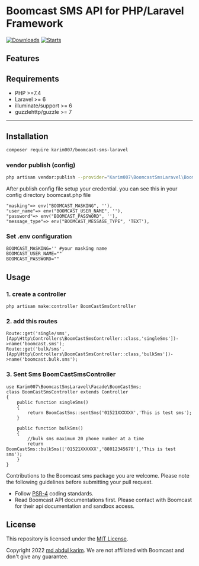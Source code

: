 # Boomcast SMS API for PHP/Laravel Framework

[![Downloads](https://img.shields.io/packagist/dt/karim007/boomcast-sms-laravel)](https://packagist.org/packages/karim007/boomcast-sms-laravel)
[![Starts](https://img.shields.io/packagist/stars/karim007/boomcast-sms-laravel)](https://packagist.org/packages/karim007/boomcast-sms-laravel)

## Features

## Requirements

- PHP >=7.4
- Laravel >= 6
- illuminate/support >= 6
- guzzlehttp/guzzle >= 7
---

## Installation

```bash
composer require karim007/boomcast-sms-laravel
```

### vendor publish (config)

```bash
php artisan vendor:publish --provider="Karim007\BoomcastSmsLaravel\BoomcastServiceProvider"
```

After publish config file setup your credential. you can see this in your config directory boomcast.php file

```
"masking"=> env("BOOMCAST_MASKING", ''),
"user_name"=> env("BOOMCAST_USER_NAME", ''),
"password"=> env("BOOMCAST_PASSWORD", ''),
"message_type"=> env("BOOMCAST_MESSAGE_TYPE", 'TEXT'),
```

### Set .env configuration

```
BOOMCAST_MASKING='' #your masking name
BOOMCAST_USER_NAME=""
BOOMCAST_PASSWORD=""
```

## Usage
### 1. create a controller
```
php artisan make:controller BoomCastSmsController
```

### 2. add this routes
```
Route::get('single/sms',[App\Http\Controllers\BoomCastSmsController::class,'singleSms'])->name('boomcast.sms');
Route::get('bulk/sms',[App\Http\Controllers\BoomCastSmsController::class,'bulkSms'])->name('boomcast.bulk.sms');
```

### 3. Sent Sms BoomCastSmsController
```
use Karim007\BoomcastSmsLaravel\Facade\BoomCastSms;
class BoomCastSmsController extends Controller
{
    public function singleSms()
    {
        return BoomCastSms::sentSms('01521XXXXXX','This is test sms');
    }

    public function bulkSms()
    {   
        //bulk sms maximum 20 phone number at a time
        return BoomCastSms::bulkSms(['01521XXXXXX','88012345678'],'This is test sms');
    }
}
```


Contributions to the Boomcast sms package you are welcome. Please note the following guidelines before submitting your pull
request.

- Follow [PSR-4](http://www.php-fig.org/psr/psr-4/) coding standards.
- Read Boomcast API documentations first. Please contact with Boomcast for their api documentation and sandbox access.

## License

This repository is licensed under the [MIT License](http://opensource.org/licenses/MIT).

Copyright 2022 [md abdul karim](https://github.com/karim-007). We are not affiliated with Boomcast and don't give any guarantee. 
